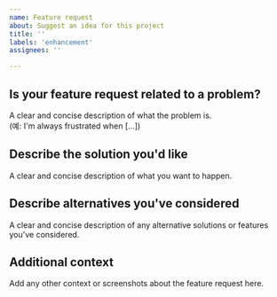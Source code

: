 ```yaml
---
name: Feature request
about: Suggest an idea for this project
title: ''
labels: 'enhancement'
assignees: ''

---
```


## Is your feature request related to a problem?

A clear and concise description of what the problem is.  
(예: I'm always frustrated when [...])


## Describe the solution you'd like

A clear and concise description of what you want to happen.


## Describe alternatives you've considered

A clear and concise description of any alternative solutions or features you've considered.


## Additional context

Add any other context or screenshots about the feature request here.
